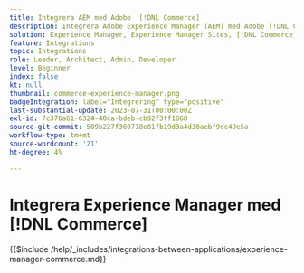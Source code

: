 ```yaml
---
title: Integrera AEM med Adobe  [!DNL Commerce]
description: Integrera Adobe Experience Manager (AEM) med Adobe [!DNL Commerce] för att skapa engagerande shoppingupplevelser.
solution: Experience Manager, Experience Manager Sites, [!DNL Commerce]
feature: Integrations
topic: Integrations
role: Leader, Architect, Admin, Developer
level: Beginner
index: false
kt: null
thumbnail: commerce-experience-manager.png
badgeIntegration: label="Integrering" type="positive"
last-substantial-update: 2023-07-31T00:00:00Z
exl-id: 7c376a61-6324-40ca-bdeb-cb92f3ff1868
source-git-commit: 509b227f360718e81fb19d3a4d30aebf9de49e5a
workflow-type: tm+mt
source-wordcount: '21'
ht-degree: 4%

---
```


# Integrera Experience Manager med [!DNL Commerce]

{{$include /help/_includes/integrations-between-applications/experience-manager-commerce.md}}
